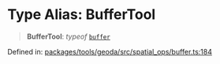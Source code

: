 # Type Alias: BufferTool

> **BufferTool**: *typeof* [`buffer`](../variables/buffer.md)

Defined in: [packages/tools/geoda/src/spatial\_ops/buffer.ts:184](https://github.com/geodaopenjs/openassistant/blob/0a6a7e7306d75a25dc968b3117f04cb7bd613bec/packages/tools/geoda/src/spatial_ops/buffer.ts#L184)
